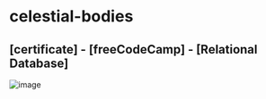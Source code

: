 # celestial-bodies
## [certificate] - [freeCodeCamp] - [Relational Database]

![image](https://github.com/user-attachments/assets/bfbe5dc7-5566-46c5-8a7b-a0151c449446)

